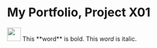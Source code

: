 # My Portfolio, Project X01


<img height="32" width="32" color="#0A66C2" src="https://cdn.jsdelivr.net/npm/simple-icons@v5/icons/lidl.svg" />
This **word** is bold. This <em>word</em> is italic.
